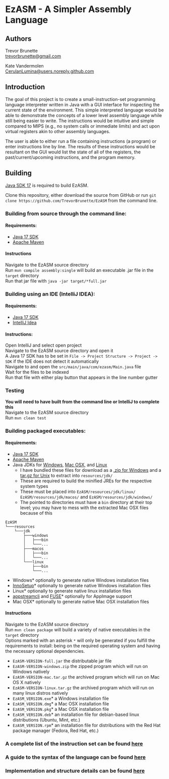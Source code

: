 # EzASM - A Simpler Assembly Language

## Authors 
Trevor Brunette\
trevorbrunette@gmail.com

Kate Vandermolen\
CerulanLumina@users.noreply.github.com

## Introduction

The goal of this project is to create a small-instruction-set programming language interpreter written in Java with a GUI interface for inspecting the current state of the environment. This simple interpreted language would be able to demonstrate the concepts of a lower level assembly language while still being easier to write. The instructions would be intuitive and simple compared to MIPS (e.g., no system calls or immediate limits) and act upon virtual registers akin to other assembly languages.

The user is able to either run a file containing instructions (a program) or enter instructions line by line. The results of these instructions would be resultant on the GUI would list the state of all of the registers, the past/current/upcoming instructions, and the program memory.


## Building

[Java SDK 17](https://www.oracle.com/java/technologies/javase/jdk17-archive-downloads.html) is required to build EzASM.

Clone this repository, either download the source from GitHub or run `git clone https://github.com/TrevorBrunette/EzASM` from the command line.

### Building from source through the command line:

#### Requirements:

- [Java 17 SDK](https://www.oracle.com/java/technologies/javase/jdk17-archive-downloads.html)
- [Apache Maven](https://maven.apache.org/index.html)

#### Instructions

Navigate to the EzASM source directory \
Run `mvn compile assembly:single` will build an executable .jar file in the `target` directory \
Run that jar file with `java -jar target/*full.jar`

### Building using an IDE (IntelliJ IDEA):

#### Requirements:

- [Java 17 SDK](https://www.oracle.com/java/technologies/javase/jdk17-archive-downloads.html)
- [IntelliJ Idea](https://www.jetbrains.com/idea/)

#### Instructions:

Open IntelliJ and select open project \
Navigate to the EzASM source directory and open it \
A Java 17 SDK has to be set in `File -> Project Structure -> Project -> SDK` if the IDE does not detect it automatically \
Navigate to and open the `src/main/java/com/ezasm/Main.java` file \
Wait for the files to be indexed \
Run that file with either play button that appears in the line number gutter

### Testing

**You will need to have built from the command line or IntelliJ to complete this** \
Navigate to the EzASM source directory \
Run `mvn clean test`

### Building packaged executables:

#### Requirements:

- [Java 17 SDK](https://www.oracle.com/java/technologies/javase/jdk17-archive-downloads.html)
- [Apache Maven](https://maven.apache.org/index.html)
- Java JDKs for [Windows](https://www.oracle.com/java/technologies/downloads/#jdk17-windows), [Mac OSX](https://www.oracle.com/java/technologies/downloads/#jdk17-mac), and [Linux](https://www.oracle.com/java/technologies/downloads/#jdk17-linux) 
  - I have bundled these files for download as a [.zip for Windows](https://www.dropbox.com/s/s58sovxs7d4wcxn/jdk-17.0.6-all.zip?dl=1) and a [tar.gz for Unix](https://www.dropbox.com/s/z4dh5h2of8yekkc/jdk-17.0.6-all.tar.gz?dl=1) to extract into `resources/jdk/`
  - These are required to build the minified JREs for the respective system types
  - These must be placed into `EzASM/resources/jdk/linux/` `EzASM/resources/jdk/macos/` and `EzASM/resources/jdk/windows/`
  - The pointed to directories must have a `bin` directory at their top level; you may have to mess with the extracted Mac OSX files because of this
```
EzASM
└───resources
    └───jdk
        ├───windows
        │   ├───bin
        │   └───...
        ├───macos
        │   ├───bin
        │   └───...
        └───linux
            ├───bin
            └───...
```
- Windows* optionally to generate native Windows installation files
- [InnoSetup](https://jrsoftware.org/isinfo.php)* optionally to generate native Windows installation files
- Linux* optionally to generate native linux installation files
- [appstreamcli](https://man.archlinux.org/man/appstreamcli.1.en) and [FUSE](https://wiki.archlinux.org/title/FUSE)* optionally for AppImage support
- Mac OSX* optionally to generate native Mac OSX installation files

#### Instructions

Navigate to the EzASM source directory \
Run `mvn clean package` will build a variety of native executables in the `target` directory \
Options marked with an asterisk `*` will only be generated if you fulfill the requirements to install:
being on the required operating system and having the necessary optional dependencies.
- `EzASM-VERSION-full.jar` the distributable jar file
- `EzASM-VERSION-windows.zip` the zipped program which will run on Windows natively
- `EzASM-VERSION-mac.tar.gz` the archived program which will run on Mac OS X natively
- `EzASM-VERSION-linux.tar.gz` the archived program which will run on many linux distros natively
- `EzASM_VERSION.exe`* a Windows installation file
- `EzASM_VERSION.dmg`* a Mac OSX installation file
- `EzASM_VERSION.pkg`* a Mac OSX installation file
- `EzASM_VERSION.deb`* an installation file for debian-based linux distributions (Ubuntu, Mint, etc.)
- `EzASM_VERSION.rpm`* an installation file for distributions with the Red Hat package manager (Fedora, Red Hat, etc.)


### A complete list of the instruction set can be found [here](https://github.com/TrevorBrunette/EzASM/wiki/Instruction-Set)
### A guide to the syntax of the language can be found [here](https://github.com/TrevorBrunette/EzASM/wiki/Syntax)
### Implementation and structure details can be found [here](https://github.com/TrevorBrunette/EzASM/wiki/Structure)


